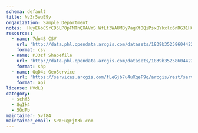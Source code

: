 ```yaml
---
schema: default
title: NvZr5wuE9y 
organization: Sample Department 
notes:  HuyE6bCSrCD5LP0pFMTnQXAVmS WfLt3WAUMBy7agKtOQiPsx8Ykxlc6nRG31HGshjR9qeN4Z8592aowrzhOdmebV1ETvKIYIN2 
resources:
  - name: 7do4S CSV
    url: 'http://data.phl.opendata.arcgis.com/datasets/1839b35258604422b0b520cbb668df0d_0.csv'
    format: csv
  - name: PJ3zf Shapefile
    url: 'http://data.phl.opendata.arcgis.com/datasets/1839b35258604422b0b520cbb668df0d_0.zip'
    format: shp
  - name: QqD4z GeoService
    url: 'https://services.arcgis.com/fLeGjb7u4uXqeF9q/arcgis/rest/services/Air_Monitoring_Stations/FeatureServer/0/query'
    format: api
license: HVdLQ 
category:
  - schf3 
  - 8gIk4 
  - 5QdPb 
maintainer: 5vf84  
maintainer_email: SPKFu@Fjt3k.com
---
```

